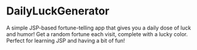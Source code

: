 # DailyLuckGenerator
A simple JSP-based fortune-telling app that gives you a daily dose of luck and humor! Get a random fortune each visit, complete with a lucky color. Perfect for learning JSP and having a bit of fun!
